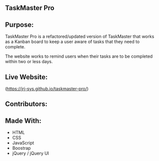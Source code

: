 ## TaskMaster Pro 

## Purpose: 

TaskMaster Pro is a refactored/updated version of TaskMaster that works as a Kanban board to keep a user aware of tasks that they need to complete. 

The website works to remind users when their tasks are to be completed within two or less days.

## Live Website: 

(https://jrj-sys.github.io/taskmaster-pro/)

## Contributors: 
[Jamel James]: (https://www.github.com/jrj-sys)

## Made With: 

* HTML 
* CSS
* JavaScript
* Boostrap
* jQuery / jQuery UI 
